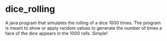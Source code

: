 # dice_rolling
A java program that simulates the rolling of a dice 1000 times. The program is meant to show or apply random values to generate the number of times a face of the dice appears in the 1000 rolls. Simple!
